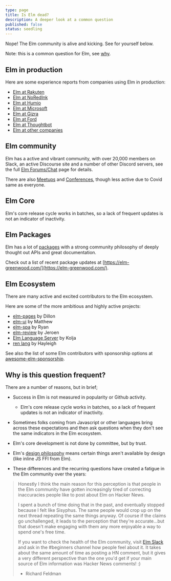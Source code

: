 ```yaml
---
type: page
title: Is Elm dead?
description: A deeper look at a common question
published: false
status: seedling
---
```


Nope! The Elm community is alive and kicking. See for yourself below.

Note: this is a common question for Elm, see [why](#why-is-this-question-frequent?).


## Elm in production

Here are some experience reports from companies using Elm in production:

- [Elm at Rakuten](https://engineering.rakuten.today/post/elm-at-rakuten/)
- [Elm at NoRedInk](https://juliu.is/elm-at-noredink/)
- [Elm at Humio](https://www.humio.com/whats-new/blog/why-we-chose-elm-for-humio-s-web-ui)
- [Elm at Microsoft](https://elmtown.simplecast.com/episodes/it-just-goes-on-and-on-x_tpWljQ)
- [Elm at Gizra](https://www.youtube.com/watch?v=FgaoOgJ5CAU)
- [Elm at Ford](https://www.youtube.com/watch?v=5WVXCy1Q88o)
- [Elm at Thoughtbot](https://thoughtbot.com/blog/tags/elm)
- [Elm at other companies](https://github.com/jah2488/elm-companies#readme)


## Elm community

Elm has a active and vibrant community, with over 20,000 members on Slack, an active Discourse site and a number of other Discord servers, see the full [Elm Forums/Chat](/community/forums-chat) page for details.

There are also [Meetups](/community) and [Conferences](/community/conferences), though less active due to Covid same as everyone.

## Elm Core

Elm's core release cycle works in batches, so a lack of frequent updates is not an indicator of inactivity.


## Elm Packages

Elm has a lot of [packages](https://package.elm-lang.org/) with a strong community philosophy of deeply thought out APIs and great documentation.

Check out a list of recent package updates at [https://elm-greenwood.com/](https://elm-greenwood.com/).


## Elm Ecosystem

There are many active and excited contributors to the Elm ecosystem.

Here are some of the more ambitious and highly active projects:

- [elm-pages](https://elm-pages.com/) by Dillon
- [elm-ui](https://package.elm-lang.org/packages/mdgriffith/elm-ui/latest/) by Matthew
- [elm-spa](https://www.elm-spa.dev/) by Ryan
- [elm-review](https://package.elm-lang.org/packages/jfmengels/elm-review/latest/) by Jeroen
- [Elm Language Server](https://github.com/elm-tooling/elm-language-server) by Kolja
- [ren lang](https://ren-lang.github.io/) by Hayleigh

See also the list of some Elm contributors with sponsorship options at [awesome-elm-sponsorship](https://github.com/jfmengels/awesome-elm-sponsorship).


## Why is this question frequent?

There are a number of reasons, but in brief;

- Success in Elm is not measured in popularity or Github activity.
  - Elm's core release cycle works in batches, so a lack of frequent updates is not an indicator of inactivity.
- Sometimes folks coming from Javascript or other languages bring across these expectations and then ask questions when they don't see the same indicators in the Elm ecosystem.

- Elm's core development is not done by committee, but by trust.
- Elm's [design philosophy](/todo) means certain things aren't available by design (like inline JS FFI from Elm).
- These differences and the recurring questions have created a fatigue in the Elm community over the years:

> Honestly I think the main reason for this perception is that people in the Elm community have gotten increasingly tired of correcting inaccuracies people like to post about Elm on Hacker News.
>
> I spent a bunch of time doing that in the past, and eventually stopped because I felt like Sisyphus. The same people would crop up on the next thread repeating the same things anyway. Of course if the claims go unchallenged, it leads to the perception that they're accurate...but that doesn't make engaging with them any more enjoyable a way to spend one's free time.
>
> If you want to check the health of the Elm community, visit [Elm Slack](/community/forums-chat) and ask in the #beginners channel how people feel about it. It takes about the same amount of time as posting a HN comment, but it gives a very different perspective than the one you'd get if your main source of Elm information was Hacker News comments! :)
>
> - Richard Feldman
